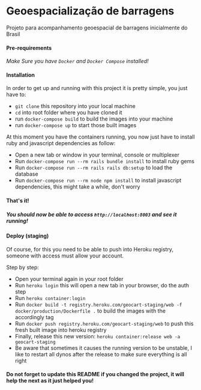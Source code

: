 # Geoespacialização de barragens

Projeto para acompanhamento geoespacial de barragens inicialmente do Brasil

#### Pre-requirements

*Make Sure you have `Docker` and `Docker Compose` installed!*

#### Installation

In order to get up and running with this project it is pretty simple, you just have to:

  - `git clone` this repository into your local machine
  - `cd` into root folder where you have cloned it
  - run `docker-compose build` to build the images into your machine
  - run `docker-compose up` to start those built images

At this moment you have the containers running, you now just have to install ruby and javascript dependencies as follow:

  - Open a new tab or window in your terminal, console or multiplexer
  - Run `docker-compose run --rm rails bundle install` to install ruby gems
  - Run `docker-compose run --rm rails rails db:setup` to load the database
  - Run `docker-compose run --rm node npm install` to install javascript dependencies, this might take a while, don't worry

#### That's it!
##### You should now be able to access `http://localhost:8003` and see it running!

#### Deploy (staging)

  Of course, for this you need to be able to push into Heroku registry, someone with access must allow your account.

  Step by step:

  - Open your terminal again in your root folder
  - Run `heroku login` this will open a new tab in your browser, do the auth step
  - Run `heroku container:login`
  - Run `docker build -t registry.heroku.com/geocart-staging/web -f docker/production/Dockerfile .` to build the images with the accordingly tag
  - Run `docker push registry.heroku.com/geocart-staging/web` to push this fresh built image into heroku registry
  - Finally, release this new version: `heroku container:release web -a geocart-staging`
  - Be aware that sometimes it causes the running version to be unstable, I like to restart all dynos after the release to make sure everything is all right


#### Do not forget to update this README if you changed the project, it will help the next as it just helped you!
